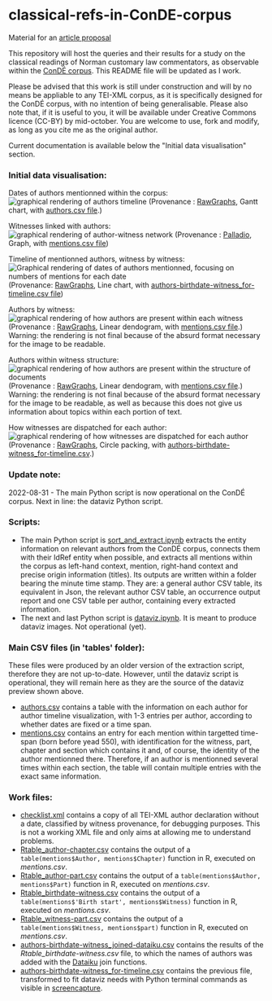 # classical-refs-in-ConDE-corpus
Material for an [article proposal](https://rmblf.be/2022/02/04/appel-a-contribution-lire-les-classiques-en-normandie/)

This repository will host the queries and their results for a study on the classical readings of Norman customary law commentators, as observable within the [ConDÉ corpus](https://github.com/RIN-ConDE/editions).
This README file will be updated as I work.

Please be advised that this work is still under construction and will by no means be appliable to any TEI-XML corpus, as it is specifically designed for the ConDÉ corpus, with no intention of being generalisable. Please also note that, if it is useful to you, it will be available under Creative Commons licence (CC-BY) by mid-october. You are welcome to use, fork and modify, as long as you cite me as the original author.

Current documentation is available below the "Initial data visualisation" section.

### Initial data visualisation:

Dates of authors mentionned within the corpus:
![graphical rendering of authors timeline](dataviz/dates-of-authors-mentionned_prov-rawgraphs_gantt-chart.png)
(Provenance : [RawGraphs](https://rawgraphs.io/), Gantt chart, with [authors.csv file](tables/authors.csv).)

Witnesses linked with authors:
![graphical rendering of author-witness network](dataviz/authors-and-witness-links-1_prov-palladio_graph.png)
(Provenance : [Palladio](https://hdlab.stanford.edu/palladio), Graph, with [mentions.csv file](tables/mentions.csv))

Timeline of mentionned authors, witness by witness:
![Graphical rendering of dates of authors mentionned, focusing on numbers of mentions for each date](dataviz/author-mentions-by-witness_timeline_prov-rawgraphs_line-chart.png)
(Provenance: [RawGraphs](https://rawgraphs.io/), Line chart, with [authors-birthdate-witness_for-timeline.csv file](tables/authors-birthdate-witness_for-timeline.csv))

Authors by witness:
![graphical rendering of how authors are present within each witness](dataviz/authors-by-witness_nb-order_prov-rawgraphs_linear-dendogram.png)
(Provenance : [RawGraphs](https://rawgraphs.io/), Linear dendogram, with [mentions.csv file](tables/mentions.csv).)
Warning: the rendering is not final because of the absurd format necessary for the image to be readable.

Authors within witness structure:
![graphical rendering of how authors are present within the structure of documents](dataviz/authors-by-witness-structure_nb-order_prov-rawgraphs_linear-dendogram.png)
(Provenance : [RawGraphs](https://rawgraphs.io/), Linear dendogram, with [mentions.csv file](tables/mentions.csv).)
Warning: the rendering is not final because of the absurd format necessary for the image to be readable, as well as because this does not give us information about topics within each portion of text.

How witnesses are dispatched for each author:
![graphical rendering of how witnesses are dispatched for each author](dataviz/witnesses-by-author_prov-rawgraphs_circle-paking.png)
(Provenance : [RawGraphs](https://rawgraphs.io/), Circle packing, with [authors-birthdate-witness_for-timeline.csv](tables/authors-birthdate-witness_for-timeline.csv).)

### Update note:
2022-08-31 - The main Python script is now operational on the ConDÉ corpus. Next in line: the dataviz Python script.

### Scripts:

* The main Python script is [sort_and_extract.ipynb](sort_and_extract.ipynb) extracts the entity information on relevant authors from the ConDÉ corpus, connects them with their IdRef entity when possible, and extracts all mentions within the corpus as left-hand context, mention, right-hand context and precise origin information (titles). Its outputs are written within a folder bearing the minute time stamp. They are: a general author CSV table, its equivalent in Json, the relevant author CSV table, an occurrence output report and one CSV table per author, containing every extracted information.
* The next and last Python script is [dataviz.ipynb](dataviz.ipynb). It is meant to produce dataviz images. Not operational (yet).

### Main CSV files (in 'tables' folder):
These files were produced by an older version of the extraction script, therefore they are not up-to-date. However, until the dataviz script is operational, they will remain here as they are the source of the dataviz preview shown above.
* [authors.csv](tables/authors.csv) contains a table with the information on each author for author timeline visualization, with 1-3 entries per author, according to whether dates are fixed or a time span.
* [mentions.csv](tables/mentions.csv) contains an entry for each mention within targetted time-span (born before yead 550), with identification for the witness, part, chapter and section which contains it and, of course, the identity of the author mentionned there. Therefore, if an author is mentionned several times within each section, the table will contain multiple entries with the exact same information.


### Work files:

* [checklist.xml](tables/checklist.xml) contains a copy of all TEI-XML author declaration without a date, classified by witness provenance, for debugging purposes. This is not a working XML file and only aims at allowing me to understand problems.
* [Rtable_author-chapter.csv](tables/Rtable_author-chapter.csv) contains the output of a `table(mentions$Author, mentions$Chapter)` function in R, executed on *mentions.csv*.
* [Rtable_author-part.csv](tables/Rtable_author-part.csv) contains the output of a `table(mentions$Author, mentions$Part)` function in R, executed on *mentions.csv*.
* [Rtable_birthdate-witness.csv](tables/Rtable_birthdate-witness.csv) contains the output of a `table(mentions$'Birth start', mentions$Witness)` function in R, executed on *mentions.csv*.
* [Rtable_witness-part.csv](tables/Rtable_witness-part.csv) contains the output of a `table(mentions$Witness, mentions$part)` function in R, executed on *mentions.csv*.
* [authors-birthdate-witness_joined-dataiku.csv](tables/authors-birthdate-witness_joined-dataiku.csv) contains the results of the *Rtable_birthdate-witness.csv* file, to which the names of authors was added with the [Dataiku](https://www.dataiku.com/) join functions.
* [authors-birthdate-witness_for-timeline.csv](tables/authors-birthdate-witness_for-timeline.csv) contains the previous file, transformed to fit dataviz needs with Python terminal commands as visible in [screencapture](Capture-d-écran-de_2022-03-18_14-23-59.png).